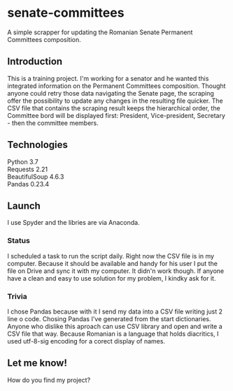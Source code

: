 # senate-committees
A simple scrapper for updating the Romanian Senate Permanent Committees composition.
## Introduction
This is a training project. I'm working for a senator and he wanted this integrated information on the Permanent Committees composition. Thought anyone could retry those data navigating the Senate page, the scraping offer the possibility to update any changes in the resulting file quicker. 
The CSV file that contains the scraping result keeps the hierarchical order, the Committee bord will be displayed first: President, Vice-president, Secretary - then the committee members. 
## Technologies
Python 3.7\
Requests 2.21\
BeautifulSoup 4.6.3\
Pandas 0.23.4
## Launch
I use Spyder and the libries are via Anaconda.
### Status
I scheduled a task to run the script daily. 
Right now the CSV file is in my computer. Because it should be available and handy for his user I put the file on Drive and sync it with my computer. It didn'n work though. 
If anyone have a clean and easy to use solution for my problem, I kindky ask for it.
### Trivia
I chose Pandas because with it I send my data into a CSV file writing just 2 line o code. Chosing Pandas I've generated from the start dictionaries. Anyone who dislike this aproach can use CSV library and open and write a CSV file that way.
Because Romanian is a language that holds diacritics, I used utf-8-sig encoding for a corect display of names.
## Let me know!
How do you find my project? 





